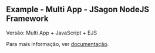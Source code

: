 ## Example - Multi App - JSagon NodeJS Framework

Versão: Multi App + JavaScript + EJS

Para mais informação, ver [documentação](https://jsagon.com/jsagon-nodejs-framework).